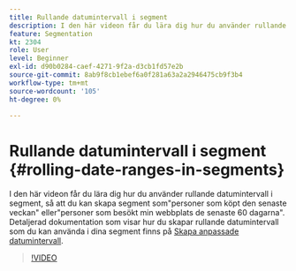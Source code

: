 ```yaml
---
title: Rullande datumintervall i segment
description: I den här videon får du lära dig hur du använder rullande datumintervall i segment, så att du kan skapa segment som"personer som köpt den senaste veckan" eller"personer som besökt min webbplats de senaste 60 dagarna".
feature: Segmentation
kt: 2304
role: User
level: Beginner
exl-id: d90b0284-caef-4271-9f2a-d3cb1fd57e2b
source-git-commit: 8ab9f8cb1ebef6a0f281a63a2a2946475cb9f3b4
workflow-type: tm+mt
source-wordcount: '105'
ht-degree: 0%

---
```


# Rullande datumintervall i segment {#rolling-date-ranges-in-segments}

I den här videon får du lära dig hur du använder rullande datumintervall i segment, så att du kan skapa segment som&quot;personer som köpt den senaste veckan&quot; eller&quot;personer som besökt min webbplats de senaste 60 dagarna&quot;. Detaljerad dokumentation som visar hur du skapar rullande datumintervall som du kan använda i dina segment finns på [Skapa anpassade datumintervall](https://experienceleague.adobe.com/docs/analytics/analyze/analysis-workspace/components/calendar-date-ranges/custom-date-ranges.html?lang=sv-SE).

>[!VIDEO](https://video.tv.adobe.com/v/25403/?quality=12&learn=on)
